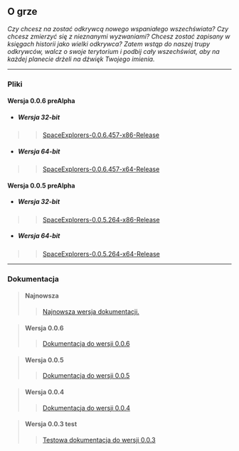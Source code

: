 ## O grze ##

_Czy chcesz na zostać odkrywcą nowego wspaniałego wszechświata? Czy chcesz zmierzyć się z nieznanymi wyzwaniami? Chcesz zostać zapisany w księgach historii jako wielki odkrywca? Zatem wstąp do naszej trupy odkrywców, walcz o swoje terytorium i podbij cały wszechświat, aby na każdej planecie drżeli na dźwięk Twojego imienia._


---


### Pliki ###

#### Wersja 0.0.6 preAlpha ####

  * ##### Wersja 32-bit #####
> > [SpaceExplorers-0.0.6.457-x86-Release](http://spaceexplorers.jcom.pl/pliki_do_pobrania/Space-Explorers-0.0.6.457-x86-Release.7z)

  * ##### Wersja 64-bit #####
> > [SpaceExplorers-0.0.6.457-x64-Release](http://spaceexplorers.jcom.pl/pliki_do_pobrania/Space-Explorers-0.0.6.457-x64-Release.7z)

#### Wersja 0.0.5 preAlpha ####

  * ##### Wersja 32-bit #####
> > [SpaceExplorers-0.0.5.264-x86-Release](http://spaceexplorers.jcom.pl/pliki_do_pobrania/SpaceExplorers-0.0.5.264-x86-Release.7z)

  * ##### Wersja 64-bit #####
> > [SpaceExplorers-0.0.5.264-x64-Release](http://spaceexplorers.jcom.pl/pliki_do_pobrania/SpaceExplorers-0.0.5.264-x64-Release.7z)


---


### Dokumentacja ###


> #### Najnowsza ####
> > [Najnowsza wersja dokumentacji.](http://spaceexplorers.jcom.pl)


> #### Wersja 0.0.6 ####
> > [Dokumentacja do wersji 0.0.6](http://spaceexplorers.jcom.pl/html_0_0_6/)


> #### Wersja 0.0.5 ####
> > [Dokumentacja do wersji 0.0.5](http://spaceexplorers.jcom.pl/html_0_0_5/)


> #### Wersja 0.0.4 ####
> > [Dokumentacja do wersji 0.0.4](http://spaceexplorers.jcom.pl/html_0_0_4/)


> #### Wersja 0.0.3 test ####
> > [Testowa dokumentacja do wersji 0.0.3](http://spaceexplorers.jcom.pl/0.0.3_beta_doc_html/)